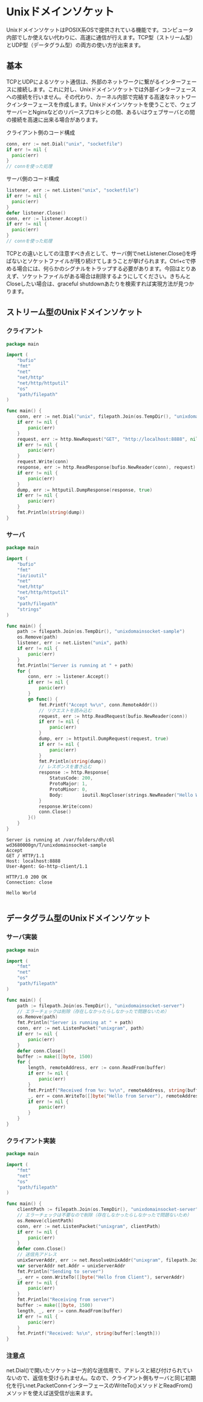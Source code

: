# Unixドメインソケット

UnixドメインソケットはPOSIX系OSで提供されている機能です。コンピュータ内部でしか使えない代わりに、高速に通信が行えます。TCP型（ストリーム型）とUDP型（データグラム型）の両方の使い方が出来ます。

## 基本

TCPとUDPによるソケット通信は、外部のネットワークに繋がるインターフェースに接続します。これに対し、Unixドメインソケットでは外部インターフェースへの接続を行いません。その代わり、カーネル内部で完結する高速なネットワークインターフェースを作成します。Unixドメインソケットを使うことで、ウェブサーバーとNginxなどのリバースプロキシとの間、あるいはウェブサーバとの間の接続を高速に出来る場合があります。  

クライアント側のコード構成  
```go
conn, err := net.Dial("unix", "socketfile")
if err != nil {
  panic(err)
}
// connを使った処理
```

サーバ側のコード構成  
```go
listener, err := net.Listen("unix", "socketfile")
if err != nil {
  panic(err)
}
defer listener.Close()
conn, err := listener.Accept()
if err != nil {
  panic(err)
}
// connを使った処理
```

TCPとの違いとしての注意すべき点として、サーバ側でnet.Listener.Close()を呼ばないとソケットファイルが残り続けてしまうことが挙げられます。Ctrl+cで停める場合には、何らかのシグナルをトラップする必要があります。今回はとりあえず、ソケットファイルがある場合は削除するようにしてください。きちんとCloseしたい場合は、graceful shutdownあたりを検索すれば実現方法が見つかります。

## ストリーム型のUnixドメインソケット

### クライアント

```go
package main

import (
	"bufio"
	"fmt"
	"net"
	"net/http"
	"net/http/httputil"
	"os"
	"path/filepath"
)

func main() {
	conn, err := net.Dial("unix", filepath.Join(os.TempDir(), "unixdomainsocket-sample"))
	if err != nil {
		panic(err)
	}
	request, err := http.NewRequest("GET", "http://localhost:8888", nil)
	if err != nil {
		panic(err)
	}
	request.Write(conn)
	response, err := http.ReadResponse(bufio.NewReader(conn), request)
	if err != nil {
		panic(err)
	}
	dump, err := httputil.DumpResponse(response, true)
	if err != nil {
		panic(err)
	}
	fmt.Println(string(dump))
}
```

### サーバ

```go
package main

import (
	"bufio"
	"fmt"
	"io/ioutil"
	"net"
	"net/http"
	"net/http/httputil"
	"os"
	"path/filepath"
	"strings"
)

func main() {
	path := filepath.Join(os.TempDir(), "unixdomainsocket-sample")
	os.Remove(path)
	listener, err := net.Listen("unix", path)
	if err != nil {
		panic(err)
	}
	fmt.Println("Server is running at " + path)
	for {
		conn, err := listener.Accept()
		if err != nil {
			panic(err)
		}
		go func() {
			fmt.Printf("Accept %v\n", conn.RemoteAddr())
			// リクエストを読み込む
			request, err := http.ReadRequest(bufio.NewReader(conn))
			if err != nil {
				panic(err)
			}
			dump, err := httputil.DumpRequest(request, true)
			if err != nil {
				panic(err)
			}
			fmt.Println(string(dump))
			// レスポンスを書き込む
			response := http.Response{
				StatusCode: 200,
				ProtoMajor: 1,
				ProtoMinor: 0,
				Body:       ioutil.NopCloser(strings.NewReader("Hello World\n")),
			}
			response.Write(conn)
			conn.Close()
		}()
	}
}
```

```console
Server is running at /var/folders/dh/c6l
wd3680000gn/T/unixdomainsocket-sample
Accept
GET / HTTP/1.1
Host: localhost:8888
User-Agent: Go-http-client/1.1
```

```console
HTTP/1.0 200 OK
Connection: close

Hello World


```

## データグラム型のUnixドメインソケット

### サーバ実装

```go
package main

import (
	"fmt"
	"net"
	"os"
	"path/filepath"
)

func main() {
	path := filepath.Join(os.TempDir(), "unixdomainsocket-server")
	// エラーチェックは削除（存在しなかったらしなかったで問題ないため）
	os.Remove(path)
	fmt.Println("Server is running at " + path)
	conn, err := net.ListenPacket("unixgram", path)
	if err != nil {
		panic(err)
	}
	defer conn.Close()
	buffer := make([]byte, 1500)
	for {
		length, remoteAddress, err := conn.ReadFrom(buffer)
		if err != nil {
			panic(err)
		}
		fmt.Printf("Received from %v: %v\n", remoteAddress, string(buffer[:length]))
		_, err = conn.WriteTo([]byte("Hello from Server"), remoteAddress)
		if err != nil {
			panic(err)
		}
	}
}
```

### クライアント実装

```go
package main

import (
	"fmt"
	"net"
	"os"
	"path/filepath"
)

func main() {
	clientPath := filepath.Join(os.TempDir(), "unixdomainsocket-server")
	// エラーチェックは不要なので削除（存在しなかったらしなかったで問題ないため）
	os.Remove(clientPath)
	conn, err := net.ListenPacket("unixgram", clientPath)
	if err != nil {
		panic(err)
	}
	defer conn.Close()
	// 送信先アドレス
	unixServerAddr, err := net.ResolveUnixAddr("unixgram", filepath.Join(os.TempDir(), "unixdomainsocket-server"))
	var serverAddr net.Addr = unixServerAddr
	fmt.Println("Sending to server")
	_, err = conn.WriteTo([]byte("Hello from Client"), serverAddr)
	if err != nil {
		panic(err)
	}
	fmt.Println("Receiving from server")
	buffer := make([]byte, 1500)
	length, _, err := conn.ReadFrom(buffer)
	if err != nil {
		panic(err)
	}
	fmt.Printf("Received: %s\n", string(buffer[:length]))
}
```

### 注意点

net.Dial()で開いたソケットは一方的な送信用で、アドレスと結び付けられていないので、返信を受けられません。なので、クライアント側もサーバと同じ初期化を行いnet.PacketConnインターフェースのWriteTo()メソッドとReadFrom()メソッドを使えば送受信が出来ます。
